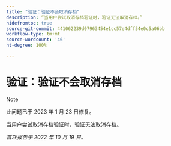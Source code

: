 ```yaml
---
title: "验证：验证不会取消存档"
description: “当用户尝试取消存档验证时，验证无法取消存档。”
hidefromtoc: true
source-git-commit: 441062239d07963454e1cc57e4dff54e0c5a06bb
workflow-type: tm+mt
source-wordcount: '46'
ht-degree: 100%

---
```



# 验证：验证不会取消存档

>[!NOTE]
>
>此问题已于 2023 年 1 月 23 日修复。

当用户尝试取消存档验证时，验证无法取消存档。

_首次报告于 2022 年 10 月 19 日。_

